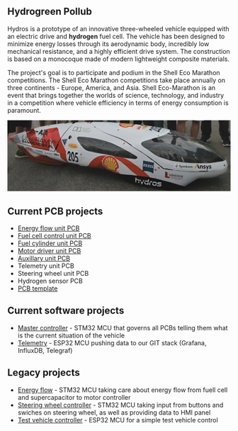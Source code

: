 ## Hydrogreen Pollub
Hydros is a prototype of an innovative three-wheeled vehicle equipped with an electric drive and **hydrogen** fuel cell. The vehicle has been designed to minimize energy losses through its aerodynamic body, incredibly low mechanical resistance, and a highly efficient drive system. The construction is based on a monocoque made of modern lightweight composite materials.

The project's goal is to participate and podium in the Shell Eco Marathon competitions. The Shell Eco Marathon competitions take place annually on three continents - Europe, America, and Asia. Shell Eco-Marathon is an event that brings together the worlds of science, technology, and industry in a competition where vehicle efficiency in terms of energy consumption is paramount.

<div style="text-align:center">    
    <img src="/images/2023-10-15_16-55.png" />
</div>

## Current PCB projects
- [Energy flow unit PCB](https://github.com/HydrogreenPollub/energy-flow-pcb)
- [Fuel cell control unit PCB](https://github.com/HydrogreenPollub/fuel-cell-pcb)
- [Fuel cylinder unit PCB](https://github.com/HydrogreenPollub/fuel-cylinder-pcb)
- [Motor driver unit PCB](https://github.com/HydrogreenPollub/motor-driver-pcb)
- [Auxillary unit PCB](https://github.com/HydrogreenPollub/auxillary-pcb)
- Telemetry unit PCB
- Steering wheel unit PCB
- Hydrogen sensor PCB
- [PCB template](https://github.com/HydrogreenPollub/template-pcb)

## Current software projects
- [Master controller](https://github.com/HydrogreenPollub/master-controller-stm32) - STM32 MCU that governs all PCBs telling them what is the current situation of the vehicle
- [Telemetry](https://github.com/HydrogreenPollub/telemetry-esp32) - ESP32 MCU pushing data to our GIT stack (Grafana, InfluxDB, Telegraf)

## Legacy projects
- [Energy flow](https://github.com/HydrogreenPollub/energy-flow-stm32) - STM32 MCU taking care about energy flow from fuell cell and supercapacitor to motor controller
- [Steering wheel controller](https://github.com/HydrogreenPollub/steering-wheel-stm32) - STM32 MCU taking input from buttons and swiches on steering wheel, as well as providing data to HMI panel
- [Test vehicle controller](https://github.com/HydrogreenPollub/test-vehicle-esp32) - ESP32 MCU for a simple test vehicle control
